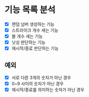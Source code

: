 # 기능 목록 분석

- [x] 랜덤 넘버 생성하는 기능
- [x] 스트라이크 개수 세는 기능
- [x] 볼 개수 세는 기능
- [x] 낫싱 판단하는 기능
- [x] 재시작/종료 판단하는 기능

## 예외

- [x] 서로 다른 3개의 숫자가 아닌 경우
- [x] 0~9 사이의 숫자가 아닌 경우
- [x] 재시작/종료를 의미하는 숫자가 아닌 경우